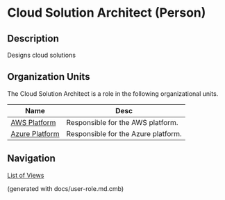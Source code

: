 # Cloud Solution Architect (Person)

## Description
Designs cloud solutions

## Organization Units
The Cloud Solution Architect is a role in the following organizational units.

| Name | Desc |
|---|---|
| [AWS Platform](../../mybank/it-management/aws-unit.md) | Responsible for the AWS platform. |
| [Azure Platform](../../mybank/it-management/azure-unit.md) | Responsible for the Azure platform. |


## Navigation
[List of Views](../../views.md)

(generated with docs/user-role.md.cmb)

